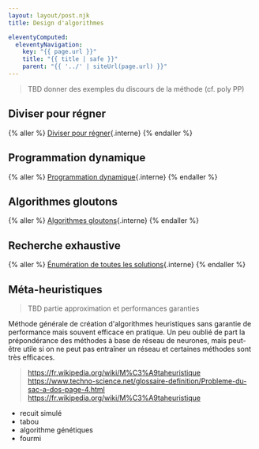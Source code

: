```yaml
---
layout: layout/post.njk
title: Design d'algorithmes

eleventyComputed:
  eleventyNavigation:
    key: "{{ page.url }}"
    title: "{{ title | safe }}"
    parent: "{{ '../' | siteUrl(page.url) }}"
---
```


> TBD donner des exemples du discours de la méthode (cf. poly PP)

## Diviser pour régner

{% aller %}
[Diviser pour régner](./diviser-régner){.interne}
{% endaller %}

## Programmation dynamique

{% aller %}
[Programmation dynamique](./programmation-dynamique){.interne}
{% endaller %}

## Algorithmes gloutons

{% aller %}
[Algorithmes gloutons](./algorithmes-gloutons){.interne}
{% endaller %}

## Recherche exhaustive

{% aller %}
[Énumération de toutes les solutions](./algorithmes-énumération){.interne}
{% endaller %}

## Méta-heuristiques

> TBD partie approximation et performances garanties

Méthode générale de création d'algorithmes heuristiques sans garantie de performance mais souvent efficace en pratique. Un peu oublié de part la prépondérance des méthodes à base de réseau de neurones, mais peut-être utile si on ne peut pas entraîner un réseau et certaines méthodes sont très efficaces.

> <https://fr.wikipedia.org/wiki/M%C3%A9taheuristique>
> <https://www.techno-science.net/glossaire-definition/Probleme-du-sac-a-dos-page-4.html>
> <https://fr.wikipedia.org/wiki/M%C3%A9taheuristique>

- recuit simulé
- tabou
- algorithme génétiques
- fourmi
